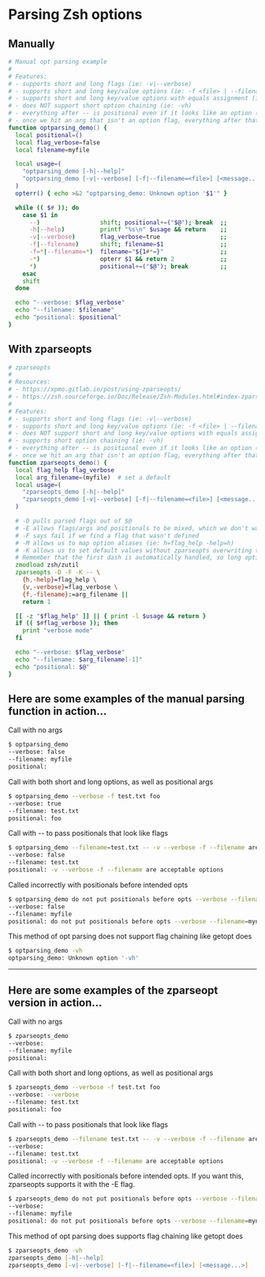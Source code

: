 # Parsing Zsh options

## Manually

```zsh
# Manual opt parsing example
#
# Features:
# - supports short and long flags (ie: -v|--verbose)
# - supports short and long key/value options (ie: -f <file> | --filename <file>)
# - supports short and long key/value options with equals assignment (ie: -f=<file> | --filename=<file>)
# - does NOT support short option chaining (ie: -vh)
# - everything after -- is positional even if it looks like an option (ie: -f)
# - once we hit an arg that isn't an option flag, everything after that is considered positional
function optparsing_demo() {
  local positional=()
  local flag_verbose=false
  local filename=myfile

  local usage=(
    "optparsing_demo [-h|--help]"
    "optparsing_demo [-v|--verbose] [-f|--filename=<file>] [<message...>]"
  )
  opterr() { echo >&2 "optparsing_demo: Unknown option '$1'" }

  while (( $# )); do
    case $1 in
      --)                 shift; positional+=("$@"); break  ;;
      -h|--help)          printf "%s\n" $usage && return    ;;
      -v|--verbose)       flag_verbose=true                 ;;
      -f|--filename)      shift; filename=$1                ;;
      -f=*|--filename=*)  filename="${1#*=}"                ;;
      -*)                 opterr $1 && return 2             ;;
      *)                  positional+=("$@"); break         ;;
    esac
    shift
  done

  echo "--verbose: $flag_verbose"
  echo "--filename: $filename"
  echo "positional: $positional"
}
```

## With zparseopts

```zsh
# zparseopts
#
# Resources:
# - https://xpmo.gitlab.io/post/using-zparseopts/
# - https://zsh.sourceforge.io/Doc/Release/Zsh-Modules.html#index-zparseopts
#
# Features:
# - supports short and long flags (ie: -v|--verbose)
# - supports short and long key/value options (ie: -f <file> | --filename <file>)
# - does NOT support short and long key/value options with equals assignment (ie: -f=<file> | --filename=<file>)
# - supports short option chaining (ie: -vh)
# - everything after -- is positional even if it looks like an option (ie: -f)
# - once we hit an arg that isn't an option flag, everything after that is considered positional
function zparseopts_demo() {
  local flag_help flag_verbose
  local arg_filename=(myfile)  # set a default
  local usage=(
    "zparseopts_demo [-h|--help]"
    "zparseopts_demo [-v|--verbose] [-f|--filename=<file>] [<message...>]"
  )

  # -D pulls parsed flags out of $@
  # -E allows flags/args and positionals to be mixed, which we don't want in this example
  # -F says fail if we find a flag that wasn't defined
  # -M allows us to map option aliases (ie: h=flag_help -help=h)
  # -K allows us to set default values without zparseopts overwriting them
  # Remember that the first dash is automatically handled, so long options are -opt, not --opt
  zmodload zsh/zutil
  zparseopts -D -F -K -- \
    {h,-help}=flag_help \
    {v,-verbose}=flag_verbose \
    {f,-filename}:=arg_filename ||
    return 1

  [[ -z "$flag_help" ]] || { print -l $usage && return }
  if (( $#flag_verbose )); then
    print "verbose mode"
  fi

  echo "--verbose: $flag_verbose"
  echo "--filename: $arg_filename[-1]"
  echo "positional: $@"
}
```

## Here are some examples of the manual parsing function in action...

Call with no args

```zsh
$ optparsing_demo
--verbose: false
--filename: myfile
positional:
```

Call with both short and long options, as well as positional args

```zsh
$ optparsing_demo --verbose -f test.txt foo
--verbose: true
--filename: test.txt
positional: foo
```

Call with -- to pass positionals that look like flags

```zsh
$ optparsing_demo --filename=test.txt -- -v --verbose -f --filename are acceptable options
--verbose: false
--filename: test.txt
positional: -v --verbose -f --filename are acceptable options
```

Called incorrectly with positionals before intended opts

```zsh
$ optparsing_demo do not put positionals before opts --verbose --filename=mynewfile
--verbose: false
--filename: myfile
positional: do not put positionals before opts --verbose --filename=mynewfile
```

This method of opt parsing does not support flag chaining like getopt does

```zsh
$ optparsing_demo -vh
optparsing_demo: Unknown option '-vh'
```

---

## Here are some examples of the zparseopt version in action...

Call with no args

```zsh
$ zparseopts_demo
--verbose:
--filename: myfile
positional:
```

Call with both short and long options, as well as positional args

```zsh
$ zparseopts_demo --verbose -f test.txt foo
--verbose: --verbose
--filename: test.txt
positional: foo
```

Call with -- to pass positionals that look like flags

```zsh
$ zparseopts_demo --filename test.txt -- -v --verbose -f --filename are acceptable options
--verbose:
--filename: test.txt
positional: -v --verbose -f --filename are acceptable options
```

Called incorrectly with positionals before intended opts. If you want this,
zparseopts supports it with the -E flag.

```zsh
$ zparseopts_demo do not put positionals before opts --verbose --filename=mynewfile
--verbose:
--filename: myfile
positional: do not put positionals before opts --verbose --filename=mynewfile
```

This method of opt parsing does supports flag chaining like getopt does

```zsh
$ zparseopts_demo -vh
zparseopts_demo [-h|--help]
zparseopts_demo [-v|--verbose] [-f|--filename=<file>] [<message...>]
```
